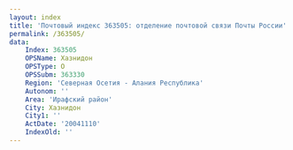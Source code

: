 ```yaml
---
layout: index
title: 'Почтовый индекс 363505: отделение почтовой связи Почты России'
permalink: /363505/
data:
    Index: 363505
    OPSName: Хазнидон
    OPSType: О
    OPSSubm: 363330
    Region: 'Северная Осетия - Алания Республика'
    Autonom: ''
    Area: 'Ирафский район'
    City: Хазнидон
    City1: ''
    ActDate: '20041110'
    IndexOld: ''
---
```

